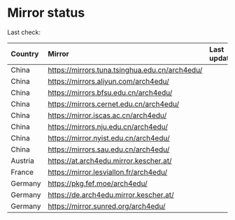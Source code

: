 <script src="./time.js"></script>
# Mirror status
Last check: <script type="text/javascript">localize(1722602265.5915267);</script>

|Country|Mirror|Last update|
|:------|:-----|:----------|
|China|https://mirrors.tuna.tsinghua.edu.cn/arch4edu/|<script type="text/javascript">localize(1722580670);</script>|
|China|https://mirrors.aliyun.com/arch4edu/|<script type="text/javascript">localize(1722580670);</script>|
|China|https://mirrors.bfsu.edu.cn/arch4edu/|<script type="text/javascript">localize(1722537232);</script>|
|China|https://mirrors.cernet.edu.cn/arch4edu/|<script type="text/javascript">localize(1722580670);</script>|
|China|https://mirror.iscas.ac.cn/arch4edu/|<script type="text/javascript">localize(1722580670);</script>|
|China|https://mirrors.nju.edu.cn/arch4edu/|<script type="text/javascript">localize(1722537232);</script>|
|China|https://mirror.nyist.edu.cn/arch4edu/|<script type="text/javascript">localize(1722537232);</script>|
|China|https://mirrors.sau.edu.cn/arch4edu/|<script type="text/javascript">localize(1722580670);</script>|
|Austria|https://at.arch4edu.mirror.kescher.at/|<script type="text/javascript">localize(1722580670);</script>|
|France|https://mirror.lesviallon.fr/arch4edu/|<script type="text/javascript">localize(1722537232);</script>|
|Germany|https://pkg.fef.moe/arch4edu/|<script type="text/javascript">localize(1722580670);</script>|
|Germany|https://de.arch4edu.mirror.kescher.at/|<script type="text/javascript">localize(1722580670);</script>|
|Germany|https://mirror.sunred.org/arch4edu/|<script type="text/javascript">localize(1722580670);</script>|

<script src="./tablefilter/tablefilter.js"></script>
<script src="./table.js"></script>